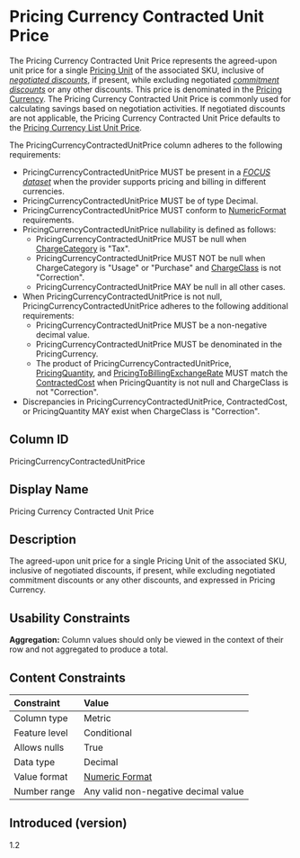 # Pricing Currency Contracted Unit Price

The Pricing Currency Contracted Unit Price represents the agreed-upon unit price for a single [Pricing Unit](#pricingunit) of the associated SKU, inclusive of [*negotiated discounts*](#glossary:negotiated-discount), if present, while excluding negotiated [*commitment discounts*](#glossary:commitment-discount) or any other discounts. This price is denominated in the [Pricing Currency](#pricingcurrency). The Pricing Currency Contracted Unit Price is commonly used for calculating savings based on negotiation activities. If negotiated discounts are not applicable, the Pricing Currency Contracted Unit Price defaults to the [Pricing Currency List Unit Price](#pricingcurrencylistunitprice).

The PricingCurrencyContractedUnitPrice column adheres to the following requirements:

* PricingCurrencyContractedUnitPrice MUST be present in a [*FOCUS dataset*](#glossary:FOCUS-dataset) when the provider supports pricing and billing in different currencies.
* PricingCurrencyContractedUnitPrice MUST be of type Decimal.
* PricingCurrencyContractedUnitPrice MUST conform to [NumericFormat](#numericformat) requirements.
* PricingCurrencyContractedUnitPrice nullability is defined as follows:
  * PricingCurrencyContractedUnitPrice MUST be null when [ChargeCategory](#chargecategory) is "Tax".
  * PricingCurrencyContractedUnitPrice MUST NOT be null when ChargeCategory is "Usage" or "Purchase" and [ChargeClass](#chargeclass) is not "Correction".
  * PricingCurrencyContractedUnitPrice MAY be null in all other cases.
* When PricingCurrencyContractedUnitPrice is not null, PricingCurrencyContractedUnitPrice adheres to the following additional requirements:
  * PricingCurrencyContractedUnitPrice MUST be a non-negative decimal value.
  * PricingCurrencyContractedUnitPrice MUST be denominated in the PricingCurrency.
  * The product of PricingCurrencyContractedUnitPrice, [PricingQuantity](#pricingquantity), and [PricingToBillingExchangeRate](#pricingtobillingexchangerate) MUST match the [ContractedCost](#contractedcost) when PricingQuantity is not null and ChargeClass is not "Correction".
* Discrepancies in PricingCurrencyContractedUnitPrice, ContractedCost, or PricingQuantity MAY exist when ChargeClass is "Correction".

## Column ID

PricingCurrencyContractedUnitPrice

## Display Name

Pricing Currency Contracted Unit Price

## Description

The agreed-upon unit price for a single Pricing Unit of the associated SKU, inclusive of negotiated discounts, if present, while excluding negotiated commitment discounts or any other discounts, and expressed in Pricing Currency.

## Usability Constraints

**Aggregation:** Column values should only be viewed in the context of their row and not aggregated to produce a total.

## Content Constraints

| Constraint      | Value                                |
|:----------------|:-------------------------------------|
| Column type     | Metric                               |
| Feature level   | Conditional                          |
| Allows nulls    | True                                 |
| Data type       | Decimal                              |
| Value format    | [Numeric Format](#numericformat)     |
| Number range    | Any valid non-negative decimal value |

## Introduced (version)

1.2
